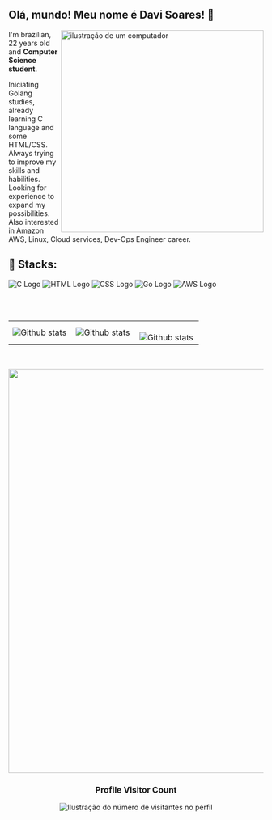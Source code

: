 ## Olá, mundo! Meu nome é <strong>Davi Soares</strong>! 👋

<img src="https://raw.githubusercontent.com/MicaelliMedeiros/micaellimedeiros/master/image/computer-illustration.png" alt="ilustração de um computador" min-width="400px" max-width="400px" width="400px" align="right">

<p align="left"> 
  I'm brazilian, 22 years old and <strong>Computer Science student</strong>.

Iniciating Golang studies, already learning C language and some HTML/CSS. Always trying to improve my skills and habilities. Looking for experience to expand my possibilities. Also interested in Amazon AWS, Linux, Cloud services, Dev-Ops Engineer career.


<h2 align="left">
 🦄 Stacks:
</h2>



![C Logo](https://raw.githubusercontent.com/PKief/vscode-material-icon-theme/main/icons/file_type_c.svg)
![HTML Logo](https://raw.githubusercontent.com/PKief/vscode-material-icon-theme/main/icons/file_type_html.svg)
![CSS Logo](https://raw.githubusercontent.com/PKief/vscode-material-icon-theme/main/icons/file_type_css.svg)
![Go Logo](https://raw.githubusercontent.com/PKief/vscode-material-icon-theme/main/icons/file_type_go.svg)
![AWS Logo](https://raw.githubusercontent.com/PKief/vscode-material-icon-theme/main/icons/folder_type_aws.svg)





<br>
<br>
<table>
  <tr>
    <td>
      <img
        align="left"
        src="https://github-readme-stats.vercel.app/api?username=Pauloricardo2019&theme=dark&hide_border=false&include_all_commits=true&count_private=true"
        alt="Github stats"
      />
    </td>
    <td>
      <img
        align="left"
        src="https://github-readme-stats.vercel.app/api/top-langs/?username=davasm&theme=dark&hide_border=false&include_all_commits=true&count_private=true&layout=compact"
        alt="Github stats"
      />
    </td>
    <td>
      <br />
      <img
        align="left"
        src="https://github-readme-streak-stats.herokuapp.com/?user=davasm&theme=dark&hide_border=false"
        alt="Github stats"
      />
    </td>
  </tr>
</table>

<br>

<p align="center">
  <a
    href="https://github.com/ryo-ma/github-profile-trophy"
    title="repositório de troféus"
  >
    <img
      width="800"
      src="https://github-profile-trophy.vercel.app/?username=davasm&column=8&theme=darkhub&no-frame=true&no-bg=true"
    />
  </a>
</p>

<div align="center">
  <h3><b>Profile Visitor Count</b></h3>
</div>

<p align="center">
  <img
    src="https://profile-counter.glitch.me/davasm/count.svg"
    alt="Ilustração do número de visitantes no perfil"
  />
</p>

